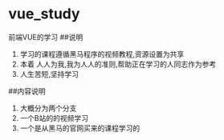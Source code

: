 # vue_study
前端VUE的学习
##说明
1. 学习的课程遵循黑马程序的视频教程,资源设置为共享
2. 本着 人人为我,我为人人的准则,帮助正在学习的人同志作为参考
3. 人生苦短,坚持学习

##内容说明
1. 大概分为两个分支
2. 一个B站的的视频学习
3. 一个是从黑马的官网买来的课程学习的
